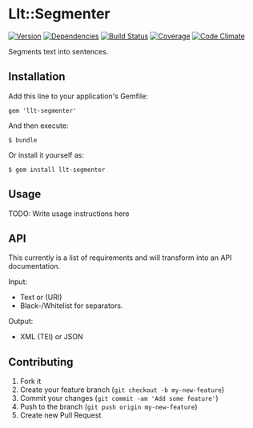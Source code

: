 # Llt::Segmenter

[![Version](http://allthebadges.io/latin-language-toolkit/llt-segmenter/badge_fury.png)](http://allthebadges.io/latin-language-toolkit/llt-segmenter/badge_fury)
[![Dependencies](http://allthebadges.io/latin-language-toolkit/llt-segmenter/gemnasium.png)](http://allthebadges.io/latin-language-toolkit/llt-segmenter/gemnasium)
[![Build Status](http://allthebadges.io/latin-language-toolkit/llt-segmenter/travis.png)](http://allthebadges.io/latin-language-toolkit/llt-segmenter/travis)
[![Coverage](http://allthebadges.io/latin-language-toolkit/llt-segmenter/coveralls.png)](http://allthebadges.io/latin-language-toolkit/llt-segmenter/coveralls)
[![Code Climate](http://allthebadges.io/latin-language-toolkit/llt-segmenter/code_climate.png)](http://allthebadges.io/latin-language-toolkit/llt-segmenter/code_climate)

Segments text into sentences.

## Installation

Add this line to your application's Gemfile:

    gem 'llt-segmenter'

And then execute:

    $ bundle

Or install it yourself as:

    $ gem install llt-segmenter

## Usage

TODO: Write usage instructions here

## API
This currently is a list of requirements and will transform into an API documentation.

Input:
- Text or (URI)
- Black-/Whitelist for separators.

Output:
- XML (TEI) or JSON

## Contributing

1. Fork it
2. Create your feature branch (`git checkout -b my-new-feature`)
3. Commit your changes (`git commit -am 'Add some feature'`)
4. Push to the branch (`git push origin my-new-feature`)
5. Create new Pull Request
